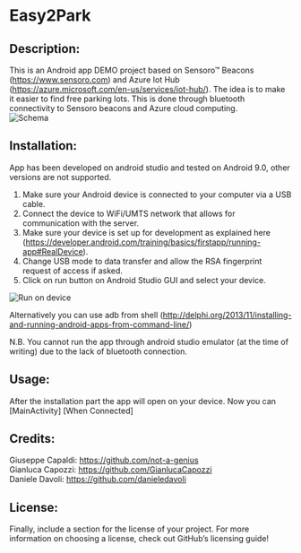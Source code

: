 # Easy2Park

## Description:
This is an Android app DEMO project based on Sensoro™ Beacons (https://www.sensoro.com) and Azure Iot Hub (https://azure.microsoft.com/en-us/services/iot-hub/). The idea is to make it easier to find free parking lots. This is done through bluetooth connectivity to Sensoro beacons and Azure cloud computing.     
![Schema](https://raw.githubusercontent.com/GianlucaCapozzi/Easy2Park/tree/mastet/our_doc/readme_images/drawIO.jpg)

## Installation:
App has been developed on android studio and tested on Android 9.0, other versions are not supported.
1. Make sure your Android device is connected to your computer via a USB cable.
2. Connect the device to WiFi/UMTS network that allows for communication with the server. 
3. Make sure your device is set up for development as explained here (https://developer.android.com/training/basics/firstapp/running-app#RealDevice).
4. Change USB mode to data transfer and allow the RSA fingerprint request of access if asked.
5. Click on run button on Android Studio GUI and select your device.

![Run on device](https://raw.githubusercontent.com/GianlucaCapozzi/Easy2Park/tree/master/our_doc/readme_images/ss1.png)

Alternatively you can use adb from shell (http://delphi.org/2013/11/installing-and-running-android-apps-from-command-line/)


N.B.
You cannot run the app through android studio emulator (at the time of writing) due to the lack of bluetooth connection.  

## Usage: 
After the installation part the app will open on your device. 
Now you can 
[MainActivity]
[When Connected]


## Credits:
 Giuseppe Capaldi: https://github.com/not-a-genius <br/>
 Gianluca Capozzi: https://github.com/GianlucaCapozzi <br/>
 Daniele Davoli: https://github.com/danieledavoli <br/>
## License:
 Finally, include a section for the license of your project. For more information on choosing a license, check out GitHub’s licensing guide!

